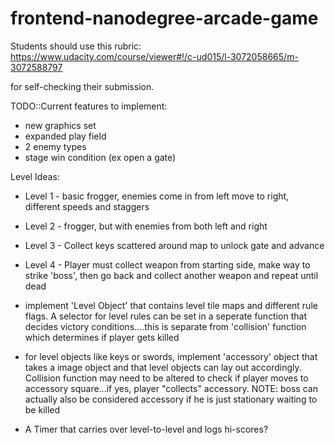 frontend-nanodegree-arcade-game
===============================

Students should use this rubric: https://www.udacity.com/course/viewer#!/c-ud015/l-3072058665/m-3072588797

for self-checking their submission.

TODO::Current features to implement:
- new graphics set
- expanded play field
- 2 enemy types
- stage win condition (ex open a gate)

Level Ideas:

- Level 1 - basic frogger, enemies come in from left move to right, different speeds and staggers

- Level 2 - frogger, but with enemies from both left and right

- Level 3 - Collect keys scattered around map to unlock gate and advance

- Level 4 - Player must collect weapon from starting side, make way to strike 'boss', then go back and collect another weapon and repeat until dead

- implement 'Level Object' that contains level tile maps and different rule flags. A selector for level rules can be set in a seperate function that decides victory conditions....this is separate from 'collision' function which determines if player gets killed

- for level objects like keys or swords, implement 'accessory' object that takes a image object and that level objects can lay out accordingly. Collision function may need to be altered to check if player moves to accessory square...if yes, player "collects" accessory. NOTE: boss can actually also be considered accessory if he is just stationary waiting to be killed

- A Timer that carries over level-to-level and logs hi-scores?
